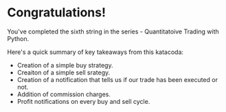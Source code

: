 # Congratulations!
You've completed the sixth string in the series - Quantitatoive Trading with Python.

Here's a quick summary of key takeaways from this katacoda:

* Creation of a simple buy strategy.
* Creaiton of a simple sell srategy.
* Creation of a notification that tells us if our trade has been executed or not.
* Addition of commission charges.
* Profit notifications on every buy and sell cycle.